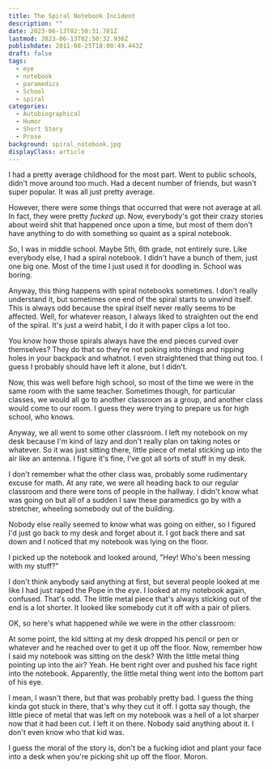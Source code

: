 ```yaml
---
title: The Spiral Notebook Incident
description: ""
date: 2023-06-13T02:50:31.701Z
lastmod: 2023-06-13T02:50:32.936Z
publishdate: 2011-08-25T18:00:49.443Z
draft: false
tags:
  - eye
  - notebook
  - paramedics
  - School
  - spiral
categories:
  - Autobiographical
  - Humor
  - Short Story
  - Prose
background: spiral_notebook.jpg
displayClass: article
---
```


I had a pretty average childhood for the most part. Went to public schools, didn't move around too much. Had a decent number of friends, but wasn't super popular. It was all just pretty average.

However, there were some things that occurred that were not average at all. In fact, they were pretty *fucked up*. Now, everybody's got their crazy stories about weird shit that happened once upon a time, but most of them don't have anything to do with something so quaint as a spiral notebook.

<!--more-->

So, I was in middle school. Maybe 5th, 6th grade, not entirely sure. Like everybody else, I had a spiral notebook. I didn't have a bunch of them, just one big one. Most of the time I just used it for doodling in. School was boring.

Anyway, this thing happens with spiral notebooks sometimes. I don't really understand it, but sometimes one end of the spiral starts to unwind itself. This is always odd because the spiral itself never really seems to be affected. Well, for whatever reason, I always liked to straighten out the end of the spiral. It's just a weird habit, I do it with paper clips a lot too.

You know how those spirals always have the end pieces curved over themselves? They do that so they're not poking into things and ripping holes in your backpack and whatnot. I even straightened that thing out too. I guess I probably should have left it alone, but I didn't.

Now, this was well before high school, so most of the time we were in the same room with the same teacher. Sometimes though, for particular classes, we would all go to another classroom as a group, and another class would come to our room. I guess they were trying to prepare us for high school, who knows.

Anyway, we all went to some other classroom. I left my notebook on my desk because I'm kind of lazy and don't really plan on taking notes or whatever. So it was just sitting there, little piece of metal sticking up into the air like an antenna. I figure it's fine, I've got all sorts of stuff in my desk.

I don't remember what the other class was, probably some rudimentary excuse for math. At any rate, we were all heading back to our regular classroom and there were tons of people in the hallway. I didn't know what was going on but all of a sudden I saw these paramedics go by with a stretcher, wheeling somebody out of the building.

Nobody else really seemed to know what was going on either, so I figured I'd just go back to my desk and forget about it. I got back there and sat down and I noticed that my notebook was lying on the floor.

I picked up the notebook and looked around, "Hey! Who's been messing with my stuff?"

I don't think anybody said anything at first, but several people looked at me like I had just raped the Pope in the *eye*. I looked at my notebook again, confused. That's odd. The little metal piece that's always sticking out of the end is a lot shorter. It looked like somebody cut it off with a pair of pliers.

OK, so here's what happened while we were in the other classroom:

At some point, the kid sitting at my desk dropped his pencil or pen or whatever and he reached over to get it up off the floor. Now, remember how I said my notebook was sitting on the desk? With the little metal thing pointing up into the air? Yeah. He bent right over and pushed his face right into the notebook. Apparently, the little metal thing went into the bottom part of his eye.

I mean, I wasn't there, but that was probably pretty bad. I guess the thing kinda got stuck in there, that's why they cut it off. I gotta say though, the little piece of metal that was left on my notebook was a hell of a lot sharper now that it had been cut. I left it on there. Nobody said anything about it. I don't even know who that kid was.

I guess the moral of the story is, don't be a fucking idiot and plant your face into a desk when you're picking shit up off the floor. Moron.
